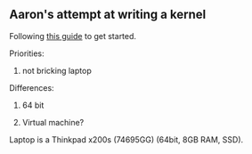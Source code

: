 Aaron's attempt at writing a kernel
-----------------------------------

Following [this guide][guide] to get started.

[guide]: http://arjunsreedharan.org/post/82710718100/kernel-101-lets-write-a-kernel

Priorities:

1. not bricking laptop


Differences:

1. 64 bit

2. Virtual machine?


Laptop is a Thinkpad x200s (74695GG) (64bit, 8GB RAM, SSD).
